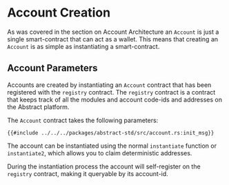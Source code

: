 # Account Creation

As was covered in the section on Account Architecture an `Account` is just a single smart-contract that can act as a wallet. This means that creating an `Account` is as simple as instantiating a smart-contract.

## Account Parameters

Accounts are created by instantiating an `Account` contract that has been registered with the `registry` contract. The `registry` contract is a contract that keeps track of all the modules and account code-ids and addresses on the Abstract platform.

The `Account` contract takes the following parameters:

```rust,ignore
{{#include ../../../packages/abstract-std/src/account.rs:init_msg}}
```

The account can be instantiated using the normal `instantiate` function or `instantiate2`, which allows you to claim deterministic addresses.

During the instantiation process the account will self-register on the `registry` contract, making it queryable by its account-id.

